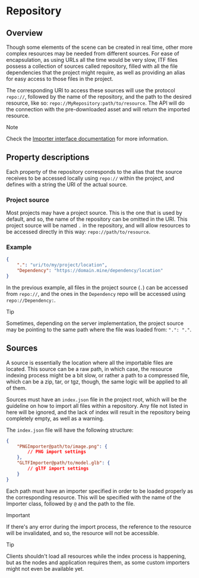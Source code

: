 # Repository

## Overview

Though some elements of the scene can be created in real time, other more complex resources may be needed from different sources. For ease of encapsulation, as using URLs all the time would be very slow, ITF files possess a collection of sources called repository, filled with all the file dependencies that the project might require, as well as providing an alias for easy access to those files in the project.

The corresponding URI to access these sources will use the protocol `repo://`, followed by the name of the repository, and the path to the desired resource, like so: `repo://MyRepository:path/to/resource`. The API will do the connection with the pre-downloaded asset and will return the imported resource.

> [!NOTE]
> Check the [Importer interface documentation](./Importer/) for more information.

## Property descriptions

Each property of the repository corresponds to the alias that the source receives to be accessed locally using `repo://` within the project, and defines with a string the URI of the actual source.

### Project source

Most projects may have a project source. This is the one that is used by default, and so, the name of the repository can be omitted in the URI. This project source will be named `.` in the repository, and will allow resources to be accessed directly in this way: `repo://path/to/resource`.

### Example

```json
{
    ".": "uri/to/my/project/location",
    "Dependency": "https://domain.mine/dependency/location"
}
```

In the previous example, all files in the project source (`.`) can be accessed from `repo://`, and the ones in the `Dependency` repo will be accessed using `repo://Dependency:`.

> [!TIP]
> Sometimes, depending on the server implementation, the project source may be pointing to the same path where the file was loaded from: `".": "."`.

## Sources

A source is essentially the location where all the importable files are located. This source can be a raw path, in which case, the resource indexing process might be a bit slow, or rather a path to a compressed file, which can be a zip, tar, or tgz, though, the same logic will be applied to all of them.

Sources must have an `index.json` file in the project root, which will be the guideline on how to import all files within a repository. Any file not listed in here will be ignored, and the lack of index will result in the repository being completely empty, as well as a warning.

The `index.json` file will have the following structure:

```json
{
    "PNGImporter@path/to/image.png": {
        // PNG import settings
    },
    "GLTFImporter@path/to/model.glb": {
        // glTF import settings
    }
}
```

Each path must have an importer specified in order to be loaded properly as the corresponding resource. This will be specified with the name of the Importer class, followed by `@` and the path to the file.

> [!IMPORTANT]
> If there's any error during the import process, the reference to the resource will be invalidated, and so, the resource will not be accessible.

> [!TIP]
> Clients shouldn't load all resources while the index process is happening, but as the nodes and application requires them, as some custom importers might not even be available yet.
